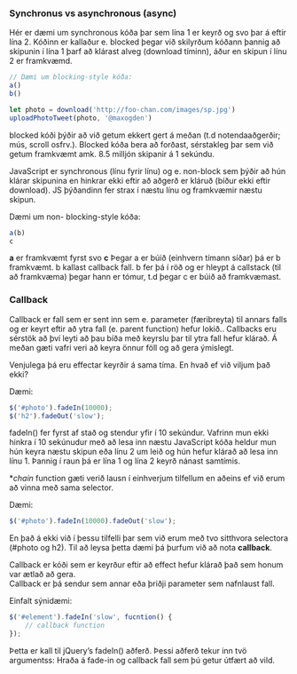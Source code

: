 ### Synchronus vs asynchronous (async)

Hér er dæmi um synchronous kóða þar sem lína 1 er keyrð og svo þar á eftir lína 2.
Kóðinn er kallaður e. blocked þegar við skilyrðum kóðann þannig að skipunin í lína 1 þarf að klárast alveg (download tíminn), áður en skipun í línu 2 er framkvæmd.

```javascript
// Dæmi um blocking-style kóða:
a()
b()

let photo = download('http://foo-chan.com/images/sp.jpg')
uploadPhotoTweet(photo, '@maxogden')
```

blocked kóði þýðir að við getum ekkert gert á meðan (t.d notendaaðgerðir; mús, scroll osfrv.). Blocked kóða bera að forðast, sérstakleg þar sem við getum framkvæmt amk. 8.5 milljón skipanir á 1 sekúndu.

JavaScript er synchronous (línu fyrir línu) og e. non-block sem þýðir að hún klárar skipunina en hinkrar ekki eftir að aðgerð er kláruð (bíður ekki eftir download). JS þýðandinn fer strax í næstu línu og framkvæmir næstu skipun.

Dæmi um non- blocking-style kóða:

```javascript
a(b)
c
```

**a** er framkvæmt fyrst svo **c** 
Þegar a er búið (einhvern tímann síðar) þá er b framkvæmt. b kallast callback fall.
b fer þá í röð og er hleypt á callstack (til að framkvæma) þegar hann er tómur, t.d þegar c er búið að framkvæmast.

### Callback 
Callback er fall sem er sent inn sem e. parameter (færibreyta) til annars falls og er keyrt eftir að ytra fall (e. parent function) hefur lokið.. Callbacks  eru sérstök að því leyti að þau bíða með keyrslu þar til ytra fall hefur klárað. Á meðan gæti vafri veri að keyra önnur föll og að gera ýmislegt.


Venjulega þá eru effectar keyrðir á sama tíma.  En hvað ef við viljum það ekki?

Dæmi:
```javascript
$('#photo').fadeIn(10000);
$('h2').fadeOut('slow');  
```

fadeIn() fer fyrst af stað og stendur yfir í 10 sekúndur.  Vafrinn mun ekki hinkra í 10 sekúnudur með að lesa inn næstu JavaScript kóða  heldur mun hún keyra næstu skipun eða línu 2 um leið og hún hefur klárað að lesa inn línu 1.  Þannig í raun þá er lína 1 og lína 2 keyrð nánast samtímis.  

**chain* function gæti verið lausn í einhverjum tilfellum en aðeins ef við erum að vinna með sama selector.

Dæmi:		
```javascript
$('#photo').fadeIn(10000).fadeOut('slow');
```
En það á ekki við í þessu tilfelli þar sem við erum með tvo sitthvora selectora (#photo og h2).
Til að leysa þetta dæmi þá þurfum við að nota **callback**.


Callback er kóði sem er keyrður eftir að effect hefur klárað það sem honum var ætlað að gera.  
Callback er þá sendur sem annar eða þriðji parameter sem nafnlaust fall.


Einfalt sýnidæmi: 
```javascript
$('#element').fadeIn('slow', fucntion() {
	// callback function
});
```
Þetta er kall til jQuery’s fadeIn() aðferð. Þessi aðferð tekur inn tvö argumentss: Hraða á fade-in og callback fall sem þú getur útfært að vild.

